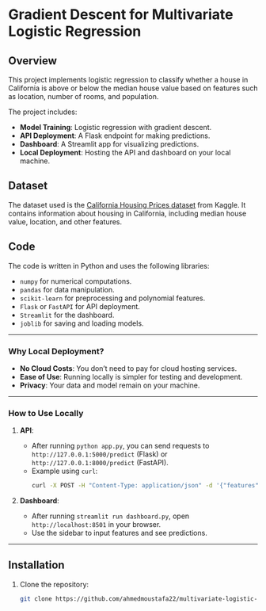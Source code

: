 
# Gradient Descent for Multivariate Logistic Regression

## Overview
This project implements logistic regression to classify whether a house in California is above or below the median house value based on features such as location, number of rooms, and population.

The project includes:
- **Model Training**: Logistic regression with gradient descent.
- **API Deployment**: A Flask endpoint for making predictions.
- **Dashboard**: A Streamlit app for visualizing predictions.
- **Local Deployment**: Hosting the API and dashboard on your local machine.

## Dataset
The dataset used is the [California Housing Prices dataset](https://www.kaggle.com/datasets/calvinhobbes119/california-housing-prices) from Kaggle. It contains information about housing in California, including median house value, location, and other features.

## Code
The code is written in Python and uses the following libraries:
- `numpy` for numerical computations.
- `pandas` for data manipulation.
- `scikit-learn` for preprocessing and polynomial features.
- `Flask` or `FastAPI` for API deployment.
- `Streamlit` for the dashboard.
- `joblib` for saving and loading models.
---

### **Why Local Deployment?**
- **No Cloud Costs**: You don’t need to pay for cloud hosting services.
- **Ease of Use**: Running locally is simpler for testing and development.
- **Privacy**: Your data and model remain on your machine.

---

### **How to Use Locally**
1. **API**:
   - After running `python app.py`, you can send requests to `http://127.0.0.1:5000/predict` (Flask) or `http://127.0.0.1:8000/predict` (FastAPI).
   - Example using `curl`:
     ```bash
     curl -X POST -H "Content-Type: application/json" -d '{"features": [1, 2, 3, 4, 5, 6, 7, 8, 9, 10]}' http://127.0.0.1:5000/predict
     ```

2. **Dashboard**:
   - After running `streamlit run dashboard.py`, open `http://localhost:8501` in your browser.
   - Use the sidebar to input features and see predictions.

---
## Installation
1. Clone the repository:
   ```bash
   git clone https://github.com/ahmedmoustafa22/multivariate-logistic-regression-gradient-descent.git
